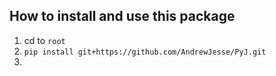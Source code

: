 ## How to install and use this package

1) cd to `root`
2) `pip install git+https://github.com/AndrewJesse/PyJ.git`
3) 